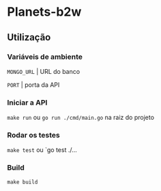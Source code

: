 # Planets-b2w

## Utilização

### Variáveis de ambiente
`MONGO_URL` | URL do banco

`PORT` | porta da API

### Iniciar a API
`make run` ou `go run ./cmd/main.go` na raiz do projeto

### Rodar os testes
`make test` ou `go test ./...

### Build

`make build`


